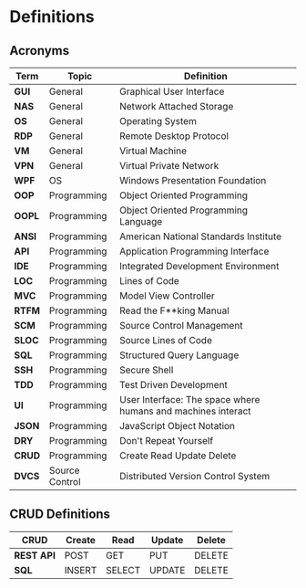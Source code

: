 # Definitions

## Acronyms

| Term     | Topic          | Definition                                                   |
| -------- | -------------- | ------------------------------------------------------------ |
| **GUI**  | General        | Graphical User Interface                                     |
| **NAS**  | General        | Network Attached Storage                                     |
| **OS**   | General        | Operating System                                             |
| **RDP**  | General        | Remote Desktop Protocol                                      |
| **VM**   | General        | Virtual Machine                                              |
| **VPN**  | General        | Virtual Private Network                                      |
| **WPF**  | OS             | Windows Presentation Foundation                              |
| **OOP**  | Programming    | Object Oriented Programming                                  |
| **OOPL** | Programming    | Object Oriented Programming Language                         |
| **ANSI** | Programming    | American National Standards Institute                        |
| **API**  | Programming    | Application Programming Interface                            |
| **IDE**  | Programming    | Integrated Development Environment                           |
| **LOC**  | Programming    | Lines of Code                                                |
| **MVC**  | Programming    | Model View Controller                                        |
| **RTFM** | Programming    | Read the F**king Manual                                      |
| **SCM**  | Programming    | Source Control Management                                    |
| **SLOC** | Programming    | Source Lines of Code                                         |
| **SQL**  | Programming    | Structured Query Language                                    |
| **SSH**  | Programming    | Secure Shell                                                 |
| **TDD**  | Programming    | Test Driven Development                                      |
| **UI**   | Programming    | User Interface: The space where humans and machines interact |
| **JSON** | Programming    | JavaScript Object Notation                                   |
| **DRY**  | Programming    | Don't Repeat Yourself                                        |
| **CRUD** | Programming    | Create Read Update Delete                                    |
| **DVCS** | Source Control | Distributed Version Control System                           |

## CRUD Definitions

| CRUD         | Create | Read   | Update | Delete |
| ------------ | ------ | ------ | ------ | ------ |
| **REST API** | POST   | GET    | PUT    | DELETE |
| **SQL**      | INSERT | SELECT | UPDATE | DELETE |